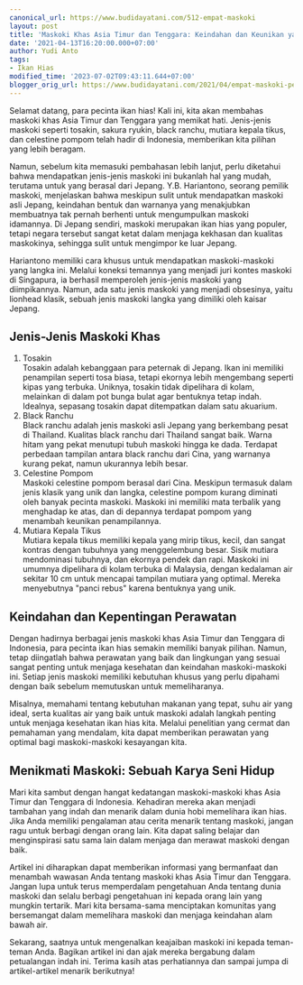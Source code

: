 ```yaml
---
canonical_url: https://www.budidayatani.com/512-empat-maskoki
layout: post
title: 'Maskoki Khas Asia Timur dan Tenggara: Keindahan dan Keunikan yang Menawan'
date: '2021-04-13T16:20:00.000+07:00'
author: Yudi Anto
tags:
- Ikan Hias
modified_time: '2023-07-02T09:43:11.644+07:00'
blogger_orig_url: https://www.budidayatani.com/2021/04/empat-maskoki-pendatang-baru-dari.html
---
```


<p>Selamat datang, para pecinta ikan hias! Kali ini, kita akan membahas maskoki khas Asia Timur dan Tenggara yang memikat hati. Jenis-jenis maskoki seperti tosakin, sakura ryukin, black ranchu, mutiara kepala tikus, dan celestine pompom telah hadir di Indonesia, memberikan kita pilihan yang lebih beragam.</p><p>Namun, sebelum kita memasuki pembahasan lebih lanjut, perlu diketahui bahwa mendapatkan jenis-jenis maskoki ini bukanlah hal yang mudah, terutama untuk yang berasal dari Jepang. Y.B. Hariantono, seorang pemilik maskoki, menjelaskan bahwa meskipun sulit untuk mendapatkan maskoki asli Jepang, keindahan bentuk dan warnanya yang menakjubkan membuatnya tak pernah berhenti untuk mengumpulkan maskoki idamannya. Di Jepang sendiri, maskoki merupakan ikan hias yang populer, tetapi negara tersebut sangat ketat dalam menjaga kekhasan dan kualitas maskokinya, sehingga sulit untuk mengimpor ke luar Jepang.</p><p>Hariantono memiliki cara khusus untuk mendapatkan maskoki-maskoki yang langka ini. Melalui koneksi temannya yang menjadi juri kontes maskoki di Singapura, ia berhasil memperoleh jenis-jenis maskoki yang diimpikannya. Namun, ada satu jenis maskoki yang menjadi obsesinya, yaitu lionhead klasik, sebuah jenis maskoki langka yang dimiliki oleh kaisar Jepang.</p><h2>Jenis-Jenis Maskoki Khas</h2><ol><li>Tosakin<br />Tosakin adalah kebanggaan para peternak di Jepang. Ikan ini memiliki penampilan seperti tosa biasa, tetapi ekornya lebih mengembang seperti kipas yang terbuka. Uniknya, tosakin tidak dipelihara di kolam, melainkan di dalam pot bunga bulat agar bentuknya tetap indah. Idealnya, sepasang tosakin dapat ditempatkan dalam satu akuarium.</li><li>Black Ranchu<br />Black ranchu adalah jenis maskoki asli Jepang yang berkembang pesat di Thailand. Kualitas black ranchu dari Thailand sangat baik. Warna hitam yang pekat menutupi tubuh maskoki hingga ke dada. Terdapat perbedaan tampilan antara black ranchu dari Cina, yang warnanya kurang pekat, namun ukurannya lebih besar.</li><li>Celestine Pompom<br />Maskoki celestine pompom berasal dari Cina. Meskipun termasuk dalam jenis klasik yang unik dan langka, celestine pompom kurang diminati oleh banyak pecinta maskoki. Maskoki ini memiliki mata terbalik yang menghadap ke atas, dan di depannya terdapat pompom yang menambah keunikan penampilannya.</li><li>Mutiara Kepala Tikus<br />Mutiara kepala tikus memiliki kepala yang mirip tikus, kecil, dan sangat kontras dengan tubuhnya yang menggelembung besar. Sisik mutiara mendominasi tubuhnya, dan ekornya pendek dan rapi. Maskoki ini umumnya dipelihara di kolam terbuka di Malaysia, dengan kedalaman air sekitar 10 cm untuk mencapai tampilan mutiara yang optimal. Mereka menyebutnya "panci rebus" karena bentuknya yang unik.</li></ol><h2>Keindahan dan Kepentingan Perawatan</h2><p>Dengan hadirnya berbagai jenis maskoki khas Asia Timur dan Tenggara di Indonesia, para pecinta ikan hias semakin memiliki banyak pilihan. Namun, tetap diingatlah bahwa perawatan yang baik dan lingkungan yang sesuai sangat penting untuk menjaga kesehatan dan keindahan maskoki-maskoki ini. Setiap jenis maskoki memiliki kebutuhan khusus yang perlu dipahami dengan baik sebelum memutuskan untuk memeliharanya.</p><p>Misalnya, memahami tentang kebutuhan makanan yang tepat, suhu air yang ideal, serta kualitas air yang baik untuk maskoki adalah langkah penting untuk menjaga kesehatan ikan hias kita. Melalui penelitian yang cermat dan pemahaman yang mendalam, kita dapat memberikan perawatan yang optimal bagi maskoki-maskoki kesayangan kita.</p><h2>Menikmati Maskoki: Sebuah Karya Seni Hidup</h2><p>Mari kita sambut dengan hangat kedatangan maskoki-maskoki khas Asia Timur dan Tenggara di Indonesia. Kehadiran mereka akan menjadi tambahan yang indah dan menarik dalam dunia hobi memelihara ikan hias. Jika Anda memiliki pengalaman atau cerita menarik tentang maskoki, jangan ragu untuk berbagi dengan orang lain. Kita dapat saling belajar dan menginspirasi satu sama lain dalam menjaga dan merawat maskoki dengan baik.</p><p>Artikel ini diharapkan dapat memberikan informasi yang bermanfaat dan menambah wawasan Anda tentang maskoki khas Asia Timur dan Tenggara. Jangan lupa untuk terus memperdalam pengetahuan Anda tentang dunia maskoki dan selalu berbagi pengetahuan ini kepada orang lain yang mungkin tertarik. Mari kita bersama-sama menciptakan komunitas yang bersemangat dalam memelihara maskoki dan menjaga keindahan alam bawah air.</p><p>Sekarang, saatnya untuk mengenalkan keajaiban maskoki ini kepada teman-teman Anda. Bagikan artikel ini dan ajak mereka bergabung dalam petualangan indah ini. Terima kasih atas perhatiannya dan sampai jumpa di artikel-artikel menarik berikutnya!</p>